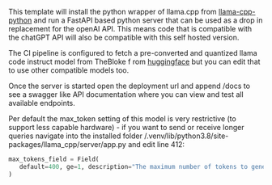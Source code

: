 This template will install the python wrapper of llama.cpp from [llama-cpp-python](https://github.com/abetlen/llama-cpp-python) and run a 
FastAPI based python server that can be used as a drop in replacement for the openAI API. This means code that is compatible with the chatGPT API will also be compatible with this self hosted version.

 The CI pipeline is configured to fetch a pre-converted and quantized llama code instruct model from TheBloke f
 rom [huggingface](https://huggingface.co/TheBloke/CodeLlama-7B-Instruct-GGUF) but you can edit that to use other compatible models too.

 Once the server is started open the deployment url and append /docs to see a swagger like API documentation where you can view and test all available endpoints. 

 Per default the max_token setting of this model is very restrictive (to support less capable hardware) - 
 if you want to send or receive longer queries navigate into the installed folder /.venv/lib/python3.8/site-packages/llama_cpp/server/app.py and edit line 412:

 ```python
 max_tokens_field = Field(
    default=400, ge=1, description="The maximum number of tokens to generate."
)
``` 